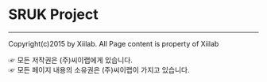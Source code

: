 # SRUK Project

---
Copyright(c)2015 by Xiilab. All Page content is property of Xiilab

☞ 모든 저작권은 (주)씨이랩에게 있습니다.  
☞ 모든 페이지 내용의 소유권은 (주)씨이랩이 가지고 있습니다.
